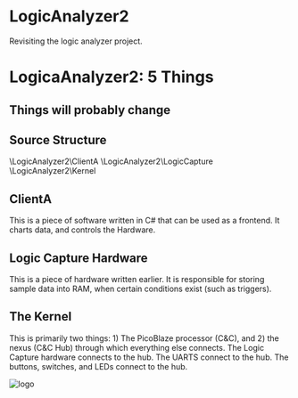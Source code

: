 # LogicAnalyzer2
Revisiting the logic analyzer project.

LogicaAnalyzer2: 5 Things
=========================

Things will probably change
---------------------------

Source Structure
----------------
\LogicAnalyzer2\ClientA
\LogicAnalyzer2\LogicCapture
\LogicAnalyzer2\Kernel



ClientA
-------

This is a piece of software written in C#
that can be used as a frontend. It charts data,
and controls the Hardware.

Logic Capture Hardware
----------------------

This is a piece of hardware written earlier.
It is responsible for storing sample data
into RAM, when certain conditions exist (such
as triggers).


The Kernel
----------

This is primarily two things: 1) The PicoBlaze processor (C&C), 
and 2) the nexus (C&C Hub) through which everything else 
connects. The Logic Capture hardware connects to the hub.
The UARTS connect to the hub. The buttons, switches, 
and LEDs connect to the hub.

![logo](https://raw.github.com/Hibchibbler/LogicAnalyzer2/master/Stuff/Kernel_rev0.png)

